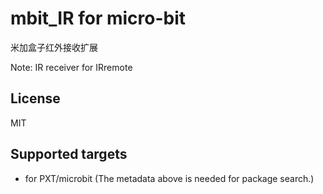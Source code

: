  # mbit_IR for micro-bit

米加盒子红外接收扩展

Note: IR receiver for IRremote

## License

MIT

## Supported targets

* for PXT/microbit
(The metadata above is needed for package search.)
